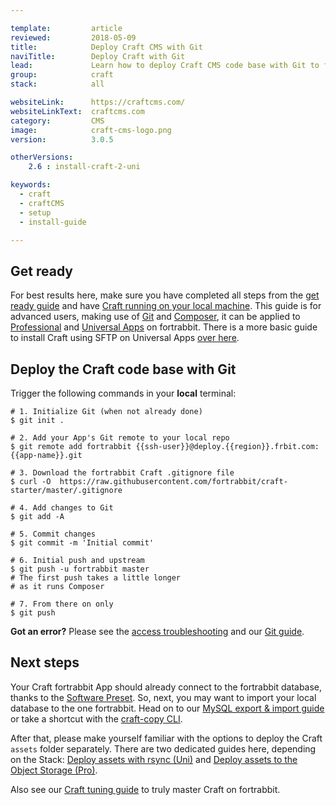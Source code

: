 ```yaml
---

template:         article
reviewed:         2018-05-09
title:            Deploy Craft CMS with Git 
naviTitle:        Deploy Craft with Git
lead:             Learn how to deploy Craft CMS code base with Git to fortrabbit. 
group:            craft
stack:            all

websiteLink:      https://craftcms.com/
websiteLinkText:  craftcms.com
category:         CMS
image:            craft-cms-logo.png
version:          3.0.5

otherVersions:
    2.6 : install-craft-2-uni

keywords:
  - craft
  - craftCMS
  - setup
  - install-guide

---
```


## Get ready

For best results here, make sure you have completed all steps from the [get ready guide](/get-ready) and have [Craft running on your local machine](/craft-3-install-local). This guide is for advanced users, making use of [Git](/git) and [Composer](/composer), it can be applied to [Professional](/app-pro) and [Universal Apps](/app-uni) on fortrabbit. There is a more basic guide to install Craft using SFTP on Universal Apps [over here](/craft-3-upload-sftp).

## Deploy the Craft code base with Git

Trigger the following commands in your **local** terminal:

```
# 1. Initialize Git (when not already done)
$ git init .

# 2. Add your App's Git remote to your local repo
$ git remote add fortrabbit {{ssh-user}}@deploy.{{region}}.frbit.com:{{app-name}}.git

# 3. Download the fortrabbit Craft .gitignore file
$ curl -O  https://raw.githubusercontent.com/fortrabbit/craft-starter/master/.gitignore

# 4. Add changes to Git
$ git add -A

# 5. Commit changes
$ git commit -m 'Initial commit'

# 6. Initial push and upstream
$ git push -u fortrabbit master
# The first push takes a little longer
# as it runs Composer

# 7. From there on only
$ git push
```

**Got an error?** Please see the [access troubleshooting](/access-methods#toc-troubleshooting) and our [Git guide](/git).


## Next steps

Your Craft fortrabbit App should already connect to the fortrabbit database, thanks to the [Software Preset](/app#toc-software-preset). So, next, you may want to import your local database to the one fortrabbit. Head on to our [MySQL export & import guide](/mysql#toc-export-amp-import) or take a shortcut with the [craft-copy CLI](/craft-3-tuning#toc-craft-copy).

After that, please make yourself familiar with the options to deploy the Craft `assets` folder separately. There are two dedicated guides here, depending on the Stack: [Deploy assets with rsync (Uni)](/craft-3-assets-uni) and [Deploy assets to the Object Storage (Pro)](/craft-3-assets-pro).

Also see our [Craft tuning guide](/craft-3-tuning) to truly master Craft on fortrabbit.
